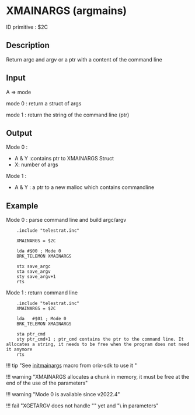 # XMAINARGS (argmains)

ID primitive : $2C

## Description

Return argc and argv or a ptr with a content of the command line

## Input

A => mode

mode 0 : return a struct of args

mode 1 : return the string of the command line (ptr)

## Output

Mode 0 :

* A & Y :contains ptr to XMAINARGS Struct
* X: number of args

Mode 1 :

* A & Y : a ptr to a new malloc which contains commandline

## Example

Mode 0 : parse command line and build argc/argv

```ca65
    .include "telestrat.inc"

    XMAINARGS = $2C

    lda #$00 ; Mode 0
    BRK_TELEMON XMAINARGS

    stx save_argc
    sta save_argv
    sty save_argv+1
    rts
```

Mode 1 : return command line

```ca65
    .include "telestrat.inc"
    XMAINARGS = $2C

    lda   #$01 ; Mode 0
    BRK_TELEMON XMAINARGS

    sta ptr_cmd
    sty ptr_cmd+1 ; ptr_cmd contains the ptr to the command line. It allocates a string, it needs to be free when the program does not need it anymore
    rts
```

!!! tip "See [initmainargs](../../developer_manual/orixsdk_macros/initmainargs/) macro from orix-sdk to use it "

!!! warning "XMAINARGS allocates a chunk in memory, it must be free at the end of the use of the parameters"

!!! warning "Mode 0 is available since v2022.4"

!!! fail "XGETARGV does not handle "" yet and "\ in parameters"

